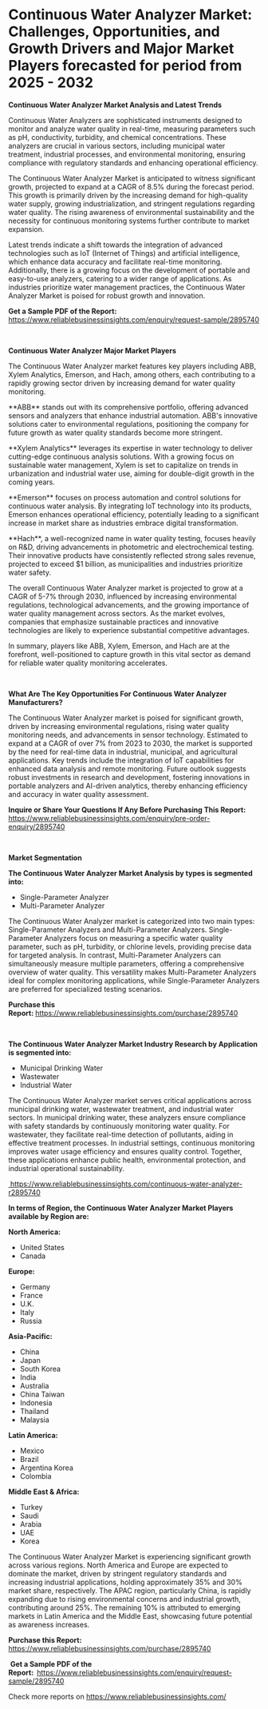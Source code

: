 <p><h1>Continuous Water Analyzer Market: Challenges, Opportunities, and Growth Drivers and Major Market Players forecasted for period from 2025 - 2032</h1></p><p><strong>Continuous Water Analyzer Market Analysis and Latest Trends</strong></p>
<p><p>Continuous Water Analyzers are sophisticated instruments designed to monitor and analyze water quality in real-time, measuring parameters such as pH, conductivity, turbidity, and chemical concentrations. These analyzers are crucial in various sectors, including municipal water treatment, industrial processes, and environmental monitoring, ensuring compliance with regulatory standards and enhancing operational efficiency.</p><p>The Continuous Water Analyzer Market is anticipated to witness significant growth, projected to expand at a CAGR of 8.5% during the forecast period. This growth is primarily driven by the increasing demand for high-quality water supply, growing industrialization, and stringent regulations regarding water quality. The rising awareness of environmental sustainability and the necessity for continuous monitoring systems further contribute to market expansion.</p><p>Latest trends indicate a shift towards the integration of advanced technologies such as IoT (Internet of Things) and artificial intelligence, which enhance data accuracy and facilitate real-time monitoring. Additionally, there is a growing focus on the development of portable and easy-to-use analyzers, catering to a wider range of applications. As industries prioritize water management practices, the Continuous Water Analyzer Market is poised for robust growth and innovation.</p></p>
<p><strong>Get a Sample PDF of the Report:&nbsp;</strong> <a href="https://www.reliablebusinessinsights.com/enquiry/request-sample/2895740?utm_campaign=2313&utm_medium=2&utm_source=Github&utm_content=ia&utm_term=15032025&utm_id=continuous-water-analyzer">https://www.reliablebusinessinsights.com/enquiry/request-sample/2895740</a></p>
<p>&nbsp;</p>
<p><strong>Continuous Water Analyzer Major Market Players</strong></p>
<p><p>The Continuous Water Analyzer market features key players including ABB, Xylem Analytics, Emerson, and Hach, among others, each contributing to a rapidly growing sector driven by increasing demand for water quality monitoring.</p><p>**ABB** stands out with its comprehensive portfolio, offering advanced sensors and analyzers that enhance industrial automation. ABB's innovative solutions cater to environmental regulations, positioning the company for future growth as water quality standards become more stringent. </p><p>**Xylem Analytics** leverages its expertise in water technology to deliver cutting-edge continuous analysis solutions. With a growing focus on sustainable water management, Xylem is set to capitalize on trends in urbanization and industrial water use, aiming for double-digit growth in the coming years.</p><p>**Emerson** focuses on process automation and control solutions for continuous water analysis. By integrating IoT technology into its products, Emerson enhances operational efficiency, potentially leading to a significant increase in market share as industries embrace digital transformation.</p><p>**Hach**, a well-recognized name in water quality testing, focuses heavily on R&D, driving advancements in photometric and electrochemical testing. Their innovative products have consistently reflected strong sales revenue, projected to exceed $1 billion, as municipalities and industries prioritize water safety.</p><p>The overall Continuous Water Analyzer market is projected to grow at a CAGR of 5-7% through 2030, influenced by increasing environmental regulations, technological advancements, and the growing importance of water quality management across sectors. As the market evolves, companies that emphasize sustainable practices and innovative technologies are likely to experience substantial competitive advantages. </p><p>In summary, players like ABB, Xylem, Emerson, and Hach are at the forefront, well-positioned to capture growth in this vital sector as demand for reliable water quality monitoring accelerates.</p></p>
<p>&nbsp;</p>
<p><strong>What Are The Key Opportunities For Continuous Water Analyzer Manufacturers?</strong></p>
<p><p>The Continuous Water Analyzer market is poised for significant growth, driven by increasing environmental regulations, rising water quality monitoring needs, and advancements in sensor technology. Estimated to expand at a CAGR of over 7% from 2023 to 2030, the market is supported by the need for real-time data in industrial, municipal, and agricultural applications. Key trends include the integration of IoT capabilities for enhanced data analysis and remote monitoring. Future outlook suggests robust investments in research and development, fostering innovations in portable analyzers and AI-driven analytics, thereby enhancing efficiency and accuracy in water quality assessment.</p></p>
<p><strong>Inquire or Share Your Questions If Any Before Purchasing This Report:</strong> <a href="https://www.reliablebusinessinsights.com/enquiry/pre-order-enquiry/2895740?utm_campaign=2313&utm_medium=2&utm_source=Github&utm_content=ia&utm_term=15032025&utm_id=continuous-water-analyzer">https://www.reliablebusinessinsights.com/enquiry/pre-order-enquiry/2895740</a></p>
<p>&nbsp;</p>
<p><strong>Market Segmentation</strong></p>
<p><strong>The Continuous Water Analyzer Market Analysis by types is segmented into:</strong></p>
<p><ul><li>Single-Parameter Analyzer</li><li>Multi-Parameter Analyzer</li></ul></p>
<p><p>The Continuous Water Analyzer market is categorized into two main types: Single-Parameter Analyzers and Multi-Parameter Analyzers. Single-Parameter Analyzers focus on measuring a specific water quality parameter, such as pH, turbidity, or chlorine levels, providing precise data for targeted analysis. In contrast, Multi-Parameter Analyzers can simultaneously measure multiple parameters, offering a comprehensive overview of water quality. This versatility makes Multi-Parameter Analyzers ideal for complex monitoring applications, while Single-Parameter Analyzers are preferred for specialized testing scenarios.</p></p>
<p><strong>Purchase this Report:&nbsp;</strong><a href="https://www.reliablebusinessinsights.com/purchase/2895740?utm_campaign=2313&utm_medium=2&utm_source=Github&utm_content=ia&utm_term=15032025&utm_id=continuous-water-analyzer">https://www.reliablebusinessinsights.com/purchase/2895740</a></p>
<p>&nbsp;</p>
<p><strong>The Continuous Water Analyzer Market Industry Research by Application is segmented into:</strong></p>
<p><ul><li>Municipal Drinking Water</li><li>Wastewater</li><li>Industrial Water</li></ul></p>
<p><p>The Continuous Water Analyzer market serves critical applications across municipal drinking water, wastewater treatment, and industrial water sectors. In municipal drinking water, these analyzers ensure compliance with safety standards by continuously monitoring water quality. For wastewater, they facilitate real-time detection of pollutants, aiding in effective treatment processes. In industrial settings, continuous monitoring improves water usage efficiency and ensures quality control. Together, these applications enhance public health, environmental protection, and industrial operational sustainability.</p></p>
<p><a href="https://www.reliablebusinessinsights.com/continuous-water-analyzer-r2895740?utm_campaign=2313&utm_medium=2&utm_source=Github&utm_content=ia&utm_term=15032025&utm_id=continuous-water-analyzer">&nbsp;https://www.reliablebusinessinsights.com/continuous-water-analyzer-r2895740</a></p>
<p><strong>In terms of Region, the Continuous Water Analyzer Market Players available by Region are:</strong></p>
<p>
    <p> <strong> North America: </strong>
        <ul>
            <li>United States</li>
            <li>Canada</li>
        </ul>
        </p> 
    <p> <strong> Europe: </strong>
        <ul>
            <li>Germany</li>
            <li>France</li>
            <li>U.K.</li>
            <li>Italy</li>
            <li>Russia</li>
        </ul>
        </p> 
    <p> <strong> Asia-Pacific: </strong>
        <ul>
            <li>China</li>
            <li>Japan</li>
            <li>South Korea</li>
            <li>India</li>
            <li>Australia</li>
            <li>China Taiwan</li>
            <li>Indonesia</li>
            <li>Thailand</li>
            <li>Malaysia</li>
        </ul>
        </p> 
    <p> <strong> Latin America: </strong>
        <ul>
            <li>Mexico</li>
            <li>Brazil</li>
            <li>Argentina Korea</li>
            <li>Colombia</li>
        </ul>
        </p> 
    <p> <strong> Middle East & Africa: </strong>
        <ul>
            <li>Turkey</li>
            <li>Saudi</li>
            <li>Arabia</li>
            <li>UAE</li>
            <li>Korea</li>
        </ul>
    </p>
    </p>
<p><p>The Continuous Water Analyzer Market is experiencing significant growth across various regions. North America and Europe are expected to dominate the market, driven by stringent regulatory standards and increasing industrial applications, holding approximately 35% and 30% market share, respectively. The APAC region, particularly China, is rapidly expanding due to rising environmental concerns and industrial growth, contributing around 25%. The remaining 10% is attributed to emerging markets in Latin America and the Middle East, showcasing future potential as awareness increases.</p></p>
<p><strong>Purchase this Report: </strong><a href="https://www.reliablebusinessinsights.com/purchase/2895740?utm_campaign=2313&utm_medium=2&utm_source=Github&utm_content=ia&utm_term=15032025&utm_id=continuous-water-analyzer">https://www.reliablebusinessinsights.com/purchase/2895740</a></p>
<p>&nbsp;<strong>Get a Sample PDF of the Report:&nbsp;&nbsp;</strong><a href="https://www.reliablebusinessinsights.com/enquiry/request-sample/2895740?utm_campaign=2313&utm_medium=2&utm_source=Github&utm_content=ia&utm_term=15032025&utm_id=continuous-water-analyzer">https://www.reliablebusinessinsights.com/enquiry/request-sample/2895740</a></p>
<p><strong></strong></p>
<p>Check more reports on <a href="https://www.reliablebusinessinsights.com/?utm_campaign=2313&utm_medium=2&utm_source=Github&utm_content=ia&utm_term=15032025&utm_id=continuous-water-analyzer">https://www.reliablebusinessinsights.com/</a></p>